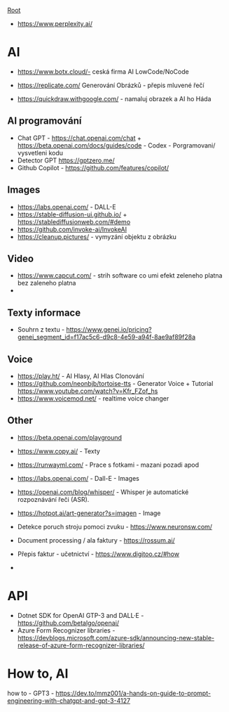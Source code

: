 [Root](../README.md)
 

- https://www.perplexity.ai/

# AI


- https://www.botx.cloud/- ceská firma AI LowCode/NoCode
- https://replicate.com/ Generování Obrázků - přepis mluvené řečí

- https://quickdraw.withgoogle.com/ - namaluj obrazek a AI ho Háda

## AI programování
- Chat GPT - https://chat.openai.com/chat + https://beta.openai.com/docs/guides/code - Codex - Porgramovani/ vysvetleni kodu
- Detector GPT https://gptzero.me/
- Github Copilot - https://github.com/features/copilot/

## Images

- https://labs.openai.com/ - DALL-E
- https://stable-diffusion-ui.github.io/ + https://stablediffusionweb.com/#demo
- https://github.com/invoke-ai/InvokeAI
- https://cleanup.pictures/ - vymyzání objektu z obrázku

## Video
- https://www.capcut.com/ - strih software co umi efekt zeleneho platna bez zaleneho platna
-
## Texty informace
- Souhrn z textu - https://www.genei.io/pricing?genei_segment_id=f17ac5c6-d9c8-4e59-a94f-8ae9af89f28a

## Voice
- https://play.ht/ - AI Hlasy, AI Hlas Clonování
- https://github.com/neonbjb/tortoise-tts - Generator Voice + Tutorial https://www.youtube.com/watch?v=Kfr_FZof_hs
- https://www.voicemod.net/ - realtime voice changer

## Other
- https://beta.openai.com/playground
- https://www.copy.ai/ - Texty
- https://runwayml.com/ - Prace s fotkami - mazani pozadi apod
- https://labs.openai.com/ - Dall-E - Images
- https://openai.com/blog/whisper/ - Whisper je automatické rozpoznávání řeči (ASR). 
- https://hotpot.ai/art-generator?s=imagen - Image 

- Detekce poruch stroju pomoci zvuku - https://www.neuronsw.com/
- Document processing / ala faktury -  https://rossum.ai/
- Přepis faktur - učetnictví - https://www.digitoo.cz/#how
- 

# API
- Dotnet SDK for OpenAI GTP-3 and DALL·E - https://github.com/betalgo/openai/
- Azure Form Recognizer libraries - https://devblogs.microsoft.com/azure-sdk/announcing-new-stable-release-of-azure-form-recognizer-libraries/

# How to, AI
how to - GPT3 - https://dev.to/mmz001/a-hands-on-guide-to-prompt-engineering-with-chatgpt-and-gpt-3-4127

